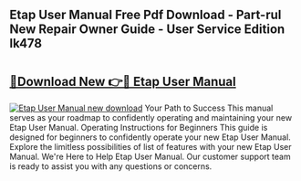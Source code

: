 ## Etap User Manual Free Pdf Download - Part-ruI New Repair Owner Guide - User Service Edition lk478

# <h2><a href="http://cf25979.oget.top/?id=Etap+User+Manual">🔗Download New 👉🔴 Etap User Manual</a></h2>

[![Etap User Manual new download](https://i.imgur.com/5g1atiW.png)](http://cf25979.oget.top/?id=Etap+User+Manual)
Your Path to Success This manual serves as your roadmap to confidently operating and maintaining your new Etap User Manual. Operating Instructions for Beginners This guide is designed for beginners to confidently operate your new Etap User Manual. Explore the limitless possibilities of list of features with your new Etap User Manual. We're Here to Help Etap User Manual. Our customer support team is ready to assist you with any questions or concerns.
